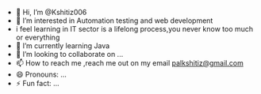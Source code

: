 - 👋 Hi, I’m @Kshitiz006
- 👀 I’m interested in Automation testing and web development
- i feel learning in IT sector is a lifelong process,you never know too much or everything
- 🌱 I’m currently learning Java
- 💞️ I’m looking to collaborate on ...
- 📫 How to reach me ,reach me out on my email palkshitiz@gmail.com
- 😄 Pronouns: ...
- ⚡ Fun fact: ...

<!---
Kshitiz006/Kshitiz006 is a ✨ special ✨ repository because its `README.md` (this file) appears on your GitHub profile.
You can click the Preview link to take a look at your changes.
--->
